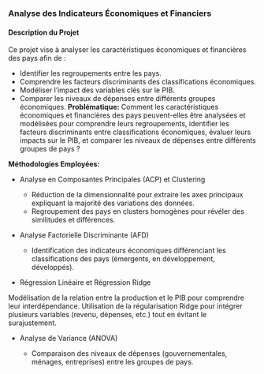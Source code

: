 ### Analyse des Indicateurs Économiques et Financiers
#### Description du Projet
Ce projet vise à analyser les caractéristiques économiques et financières des pays afin de :

* Identifier les regroupements entre les pays.
* Comprendre les facteurs discriminants des classifications économiques.
* Modéliser l’impact des variables clés sur le PIB.
* Comparer les niveaux de dépenses entre différents groupes économiques.
**Problématique:**
Comment les caractéristiques économiques et financières des pays peuvent-elles être analysées et modélisées pour comprendre leurs regroupements, identifier les facteurs discriminants entre classifications économiques, évaluer leurs impacts sur le PIB, et comparer les niveaux de dépenses entre différents groupes de pays ?

**Méthodologies Employées:**
* Analyse en Composantes Principales (ACP) et Clustering

  * Réduction de la dimensionnalité pour extraire les axes principaux expliquant la majorité des variations des données.
  * Regroupement des pays en clusters homogènes pour révéler des similitudes et différences.
* Analyse Factorielle Discriminante (AFD)

   * Identification des indicateurs économiques différenciant les classifications des pays (émergents, en  développement, développés).
* Régression Linéaire et Régression Ridge

Modélisation de la relation entre la production et le PIB pour comprendre leur interdépendance.
Utilisation de la régularisation Ridge pour intégrer plusieurs variables (revenu, dépenses, etc.) tout en évitant le surajustement.
* Analyse de Variance (ANOVA)

  * Comparaison des niveaux de dépenses (gouvernementales, ménages, entreprises) entre les groupes de pays.